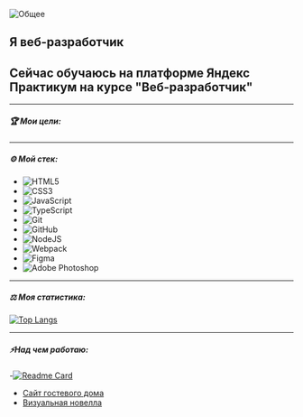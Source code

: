 ![Общее]()

## Я веб-разработчик
## Сейчас обучаюсь на платформе Яндекс Практикум на курсе "Веб-разработчик"

---

##### 🏆 Мои цели:


---

##### ⚙️ Мой стек:

- ![HTML5](https://img.shields.io/badge/html5-%23E34F26.svg?style=for-the-badge&logo=html5&logoColor=white)
- ![CSS3](https://img.shields.io/badge/css3-%231572B6.svg?style=for-the-badge&logo=css3&logoColor=white)
- ![JavaScript](https://img.shields.io/badge/javascript-%23323330.svg?style=for-the-badge&logo=javascript&logoColor=%23F7DF1E)
- ![TypeScript](https://shields.io/badge/TypeScript-3178C6?logo=TypeScript&logoColor=FFF&style=flat-square)
- ![Git](https://img.shields.io/badge/git-%23F05033.svg?style=for-the-badge&logo=git&logoColor=white)
- ![GitHub](https://img.shields.io/badge/github-%23121011.svg?style=for-the-badge&logo=github&logoColor=white)
- ![NodeJS](https://img.shields.io/badge/node.js-6DA55F?style=for-the-badge&logo=node.js&logoColor=white)
- ![Webpack](https://img.shields.io/badge/webpack-%238DD6F9.svg?style=for-the-badge&logo=webpack&logoColor=black)
- ![Figma](https://img.shields.io/badge/figma-%23F24E1E.svg?style=for-the-badge&logo=figma&logoColor=white)
- ![Adobe Photoshop](https://img.shields.io/badge/adobe%20photoshop-%2331A8FF.svg?style=for-the-badge&logo=adobe%20photoshop&logoColor=white)

---

##### ⚖️ Моя статистика:

[![Top Langs](https://github-readme-stats.vercel.app/api/top-langs/?username=RTemiy&layout=compact)](https://github.com/anuraghazra/github-readme-stats)

---

##### ⚡Над чем работаю:
-[![Readme Card](https://github-readme-stats.vercel.app/api/pin/?username=RTemiy&repo=Chronicles)](https://github.com/RTemiy/Chronicles)
- [Сайт гостевого дома](https://github.com/RTemiy/guest-house)
- [Визуальная новелла](https://github.com/RTemiy/Chronicles)
